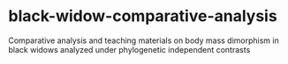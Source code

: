 # black-widow-comparative-analysis
Comparative analysis and teaching materials on body mass dimorphism in black widows analyzed under phylogenetic independent contrasts
